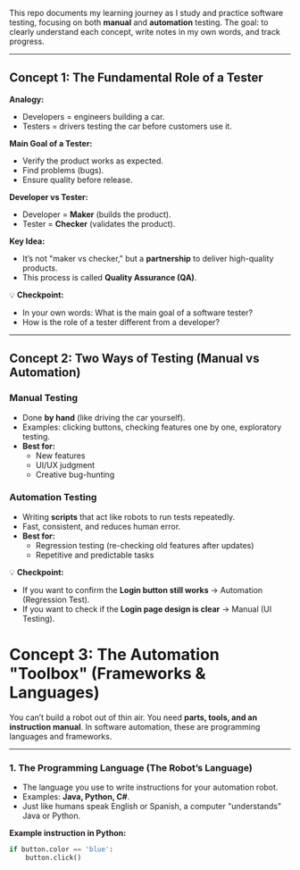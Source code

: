 This repo documents my learning journey as I study and practice software testing, focusing on both **manual** and **automation** testing.
The goal: to clearly understand each concept, write notes in my own words, and track progress.

---

## Concept 1: The Fundamental Role of a Tester

**Analogy:**
- Developers = engineers building a car.
- Testers = drivers testing the car before customers use it.

**Main Goal of a Tester:**
- Verify the product works as expected.
- Find problems (bugs).
- Ensure quality before release.

**Developer vs Tester:**
- Developer = **Maker** (builds the product).
- Tester = **Checker** (validates the product).

**Key Idea:**
- It’s not "maker vs checker," but a **partnership** to deliver high-quality products.
- This process is called **Quality Assurance (QA)**.

💡 **Checkpoint:**
- In your own words: What is the main goal of a software tester?
- How is the role of a tester different from a developer?

---

## Concept 2: Two Ways of Testing (Manual vs Automation)

### Manual Testing
- Done **by hand** (like driving the car yourself).
- Examples: clicking buttons, checking features one by one, exploratory testing.
- **Best for:**
  - New features
  - UI/UX judgment
  - Creative bug-hunting

### Automation Testing
- Writing **scripts** that act like robots to run tests repeatedly.
- Fast, consistent, and reduces human error.
- **Best for:**
  - Regression testing (re-checking old features after updates)
  - Repetitive and predictable tasks

💡 **Checkpoint:**
- If you want to confirm the **Login button still works** → Automation (Regression Test).
- If you want to check if the **Login page design is clear** → Manual (UI Testing).

# Concept 3: The Automation "Toolbox" (Frameworks & Languages)

You can’t build a robot out of thin air. You need **parts, tools, and an instruction manual**.
In software automation, these are programming languages and frameworks.

---

### 1. The Programming Language (The Robot’s Language)
- The language you use to write instructions for your automation robot.
- Examples: **Java, Python, C#**.
- Just like humans speak English or Spanish, a computer "understands" Java or Python.

**Example instruction in Python:**
```python
if button.color == 'blue':
    button.click()
